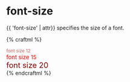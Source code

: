 # font-size

{{ 'font-size' | attr}} specifies the size of a font.

{% craftml %}
<col spacing="5">

<div style="font-size: 12; color: indianred">
  font size 12
</div>

<div style="font-size: 15; color: red">
  font size 15
</div>

<div style="font-size: 20; color: darkred">
  font size 20
</div>

</col>
{% endcraftml %}
